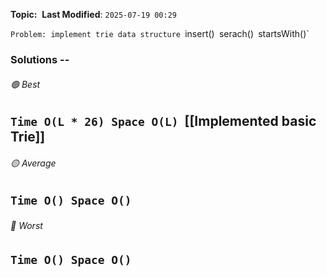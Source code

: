 **Topic:**  
**Last Modified**:  `2025-07-19 00:29`

`Problem: implement trie data structure
`insert()`
`serach()`
`startsWith()`

### Solutions -- 

###### 🟢 Best
 `Time O(L * 26) Space O(L)`  [[Implemented basic Trie]]
----------------------------------------------------------------------------------------------
###### 🟡 Average
 `Time O() Space O()` 
----------------------------------------------------------------------------------------------
###### 🔴 Worst
 `Time O() Space O()` 
----------------------------------------------------------------------------------------------

